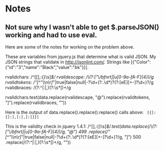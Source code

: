 # Notes

## Not sure why I wasn't able to get $.parseJSON() working and had to use eval.

Here are some of the notes for working on the problem above. 

These are variables from  jquery.js that determine what is valid JSON. My JSON strings that validate in 
http://jsonlint.com/. Strings like [{"Color":{"id":"3","name":"Black","value":"bk"}}].


rvalidchars: /^[\[\],:{}\s]*$/
rvalidescape: /\\(?:["\\\/bfnrt]|u[0-9a-fA-F]{4})/g
rvalidtokens: /"[^"\\\n\r]*"|true|false|null|-?\d+(?:\.\d*)?(?:[eE][+\-]?\d+)?/g
rvalidbraces: /(?:^|:|,)(?:\s*\[)+/g

rvalidchars.test(data.replace(rvalidescape, "@").replace(rvalidtokens, "]").replace(rvalidbraces, ""))

Here is the output of data.replace().replace().replace() calls above:
<code>
[{]:{]:],]:],]:]}}]
</code> 

This is the validity check in jquery 1.4.1:
/^[\],:{}\s]*$/.test(data.replace(/\\(?:["\\\/bfnrt]|u[0-9a-fA-F]{4})/g, "@")
499 .replace(/"[^"\\\n\r]*"|true|false|null|-?\d+(?:\.\d*)?(?:[eE][+\-]?\d+)?/g, "]")
500 .replace(/(?:^|:|,)(?:\s*\[)+/g, "")) 